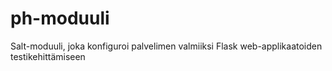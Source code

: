 # ph-moduuli
Salt-moduuli, joka konfiguroi palvelimen valmiiksi Flask web-applikaatoiden testikehittämiseen
